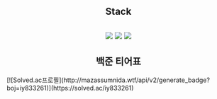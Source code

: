<html>
<div align="center">
<h2>Stack<h2>
<img src="https://img.shields.io/badge/Python-3776AB?style=for-the-badge&logo=Python&logoColor=white">&nbsp;<img src="https://img.shields.io/badge/Java-007396?style=for-the-badge&logo=OpenJDK&logoColor=white">&nbsp;<img src="https://img.shields.io/badge/Spring-6DB33F?style=for-the-badge&logo=Spring&logoColor=white"></div>
<div align="center">
<h2>백준 티어표</h2>
</div></html>
[![Solved.ac프로필](http://mazassumnida.wtf/api/v2/generate_badge?boj=iy833261)](https://solved.ac/iy833261)


